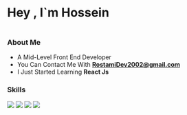 <h1>
  Hey , I`m Hossein
</h1>

<img srv=''/>

<h3>
  About Me
</h3>

* A Mid-Level Front End Developer
* You Can Contact Me With **RostamiDev2002@gmail.com**
* I Just Started Learning **React Js**

<h3>
  Skills
</h3>

<img src='https://img.shields.io/badge/HTML5-E34F26?style=for-the-badge&logo=html5&logoColor=white'/>&nbsp;<img src='https://img.shields.io/badge/CSS3-1572B6?style=for-the-badge&logo=css3&logoColor=white'/>&nbsp;<img src='https://img.shields.io/badge/JavaScript-323330?style=for-the-badge&logo=javascript&logoColor=F7DF1E'/>&nbsp;<img src='https://img.shields.io/badge/Tailwind_CSS-38B2AC?style=for-the-badge&logo=tailwind-css&logoColor=white'/>








